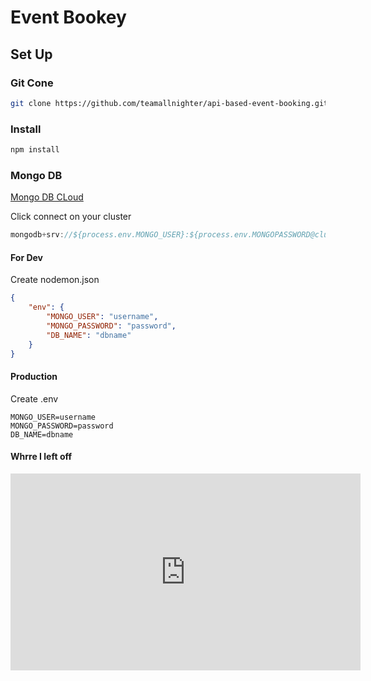 # Event Bookey

## Set Up

### Git Cone 

```bash
git clone https://github.com/teamallnighter/api-based-event-booking.git
```

### Install

```bash
npm install 
```

### Mongo DB

[Mongo DB CLoud](https://cloud.mongodb.com/)

Click connect on your cluster

```javascript
mongodb+srv://${process.env.MONGO_USER}:${process.env.MONGOPASSWORD@cluster0.oxtkc.mongodb.net/${process.env.DB_NAME}?retryWrites=true&w=majority
```

#### For Dev

Create nodemon.json

```json
{
    "env": {
        "MONGO_USER": "username",
        "MONGO_PASSWORD": "password",
        "DB_NAME": "dbname"
    }
}
```

#### Production

Create .env

```text
MONGO_USER=username
MONGO_PASSWORD=password
DB_NAME=dbname
```


#### Whrre I left off

<iframe width="560" height="315" src="https://www.youtube.com/embed/bgq7FRSPDpI?start=1337" frameborder="0" allow="accelerometer; autoplay; clipboard-write; encrypted-media; gyroscope; picture-in-picture" allowfullscreen></iframe>